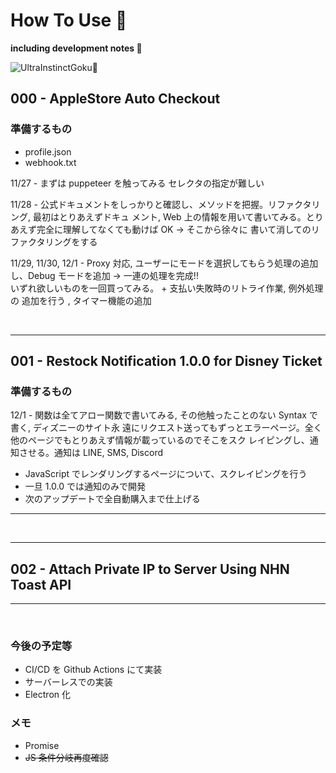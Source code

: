 # How To Use 🤯

**including development notes 🐾**

![UltraInstinctGoku👋](https://steamuserimages-a.akamaihd.net/ugc/933813375174275464/A547CA1C4D425339D0D2043E6527DC24F8BF08CD/?imw=5000&imh=5000&ima=fit&impolicy=Letterbox&imcolor=%23000000&letterbox=false)

## 000 - AppleStore Auto Checkout

### 準備するもの

- profile.json
- webhook.txt

11/27 - まずは puppeteer を触ってみる セレクタの指定が難しい

11/28 - 公式ドキュメントをしっかりと確認し、メソッドを把握。リファクタリング, 最初はとりあえずドキュ
メント, Web 上の情報を用いて書いてみる。とりあえず完全に理解してなくても動けば OK -> そこから徐々に
書いて消してのリファクタリングをする

11/29, 11/30, 12/1 - Proxy 対応, ユーザーにモードを選択してもらう処理の追加し、Debug モードを追加 ->
一連の処理を完成!! <br> いずれ欲しいものを一回買ってみる。 + 支払い失敗時のリトライ作業, 例外処理の
追加を行う , タイマー機能の追加

<br>

---

## 001 - Restock Notification 1.0.0 for Disney Ticket

### 準備するもの

12/1 - 関数は全てアロー関数で書いてみる, その他触ったことのない Syntax で書く, ディズニーのサイト永
遠にリクエスト送ってもずっとエラーページ。全く他のページでもとりあえず情報が載っているのでそこをスク
レイピングし、通知させる。通知は LINE, SMS, Discord

- JavaScript でレンダリングするページについて、スクレイピングを行う
- 一旦 1.0.0 では通知のみで開発
- 次のアップデートで全自動購入まで仕上げる

---

<br>

---

## 002 - Attach Private IP to Server Using NHN Toast API

---

<br>

### 今後の予定等

- CI/CD を Github Actions にて実装
- サーバーレスでの実装
- Electron 化

### メモ

- Promise
- ~~JS 条件分岐再度確認~~
